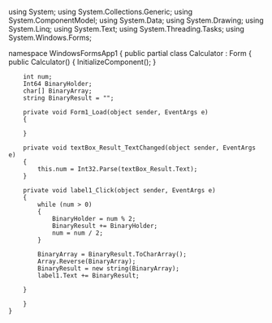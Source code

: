 using System;
using System.Collections.Generic;
using System.ComponentModel;
using System.Data;
using System.Drawing;
using System.Linq;
using System.Text;
using System.Threading.Tasks;
using System.Windows.Forms;

namespace WindowsFormsApp1
{
    public partial class Calculator : Form
    {
        public Calculator()
        {
            InitializeComponent();
        }

        int num;
        Int64 BinaryHolder;
        char[] BinaryArray;
        string BinaryResult = "";

        private void Form1_Load(object sender, EventArgs e)
        {

        }

        private void textBox_Result_TextChanged(object sender, EventArgs e)
        {
            this.num = Int32.Parse(textBox_Result.Text);
        }

        private void label1_Click(object sender, EventArgs e)
        {
            while (num > 0)
            {
                BinaryHolder = num % 2;
                BinaryResult += BinaryHolder;
                num = num / 2;
            }

            BinaryArray = BinaryResult.ToCharArray();
            Array.Reverse(BinaryArray);
            BinaryResult = new string(BinaryArray);
            label1.Text += BinaryResult;

        }

        }
    }
